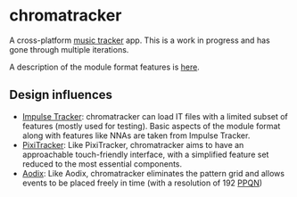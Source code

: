 # chromatracker

A cross-platform [music tracker](https://en.wikipedia.org/wiki/Music_tracker) app. This is a work in progress and has gone through multiple iterations.

A description of the module format features is [here](https://github.com/vanjac/chromatracker/wiki/Song-Specification-4).

## Design influences

- [Impulse Tracker](https://en.wikipedia.org/wiki/Impulse_Tracker): chromatracker can load IT files with a limited subset of features (mostly used for testing). Basic aspects of the module format along with features like NNAs are taken from Impulse Tracker.
- [PixiTracker](https://www.warmplace.ru/soft/pixitracker/): Like PixiTracker, chromatracker aims to have an approachable touch-friendly interface, with a simplified feature set reduced to the most essential components.
- [Aodix](https://web.archive.org/web/20070819041559/http://www.aodix.com/pageaodixv4.html): Like Aodix, chromatracker eliminates the pattern grid and allows events to be placed freely in time (with a resolution of 192 [PPQN](https://en.wikipedia.org/wiki/Pulses_per_quarter_note))
